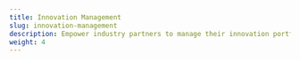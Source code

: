 ```yaml
---
title: Innovation Management
slug: innovation-management
description: Empower industry partners to manage their innovation portfolio and academic collaborations through tools that track projects, benefits, and engagement with students and researchers. Access tailored digital platforms—like the Member’s Dashboard and IXN Partner Portal—to streamline participation and maximise partnership value.
weight: 4
---
```

